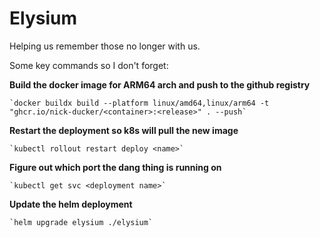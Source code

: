 # Elysium

Helping us remember those no longer with us.

Some key commands so I don't forget:

**Build the docker image for ARM64 arch and push to the github registry**
    
    `docker buildx build --platform linux/amd64,linux/arm64 -t "ghcr.io/nick-ducker/<container>:<release>" . --push`

**Restart the deployment so k8s will pull the new image**

    `kubectl rollout restart deploy <name>`

**Figure out which port the dang thing is running on**

    `kubectl get svc <deployment name>`

**Update the helm deployment**

    `helm upgrade elysium ./elysium`